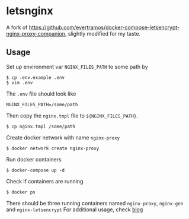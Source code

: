 # letsnginx

A fork of https://github.com/evertramos/docker-compose-letsencrypt-nginx-proxy-companion, slightly modified for my taste.

## Usage

Set up environment var `NGINX_FILES_PATH` to some path by
```
$ cp .env.example .env
$ vim .env
```
The `.env` file should look like
```
NGINX_FILES_PATH=/some/path
```
Then copy the `nginx.tmpl` file to `${NGINX_FILES_PATH}`.
```
$ cp nginx.tmpl /some/path
```
Create docker network with name `nginx-proxy`
```
$ docker network create nginx-proxy
```
Run docker containers
```
$ docker-compose up -d
```
Check if containers are running
```
$ docker ps
```
There should be three running containers named `nginx-proxy`, `nginx-gen` and `nginx-letsencrypt`
For additional usage, check [blog](https://github.com/xiayyu/dockerfiles/tree/master/blog)